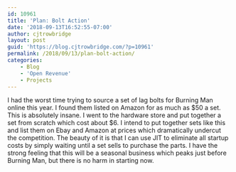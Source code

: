 ```yaml
---
id: 10961
title: 'Plan: Bolt Action'
date: '2018-09-13T16:52:55-07:00'
author: cjtrowbridge
layout: post
guid: 'https://blog.cjtrowbridge.com/?p=10961'
permalink: /2018/09/13/plan-bolt-action/
categories:
    - Blog
    - 'Open Revenue'
    - Projects
---
```


I had the worst time trying to source a set of lag bolts for Burning Man online this year. I found them listed on Amazon for as much as $50 a set. This is absolutely insane. I went to the hardware store and put together a set from scratch which cost about $6. I intend to put together sets like this and list them on Ebay and Amazon at prices which dramatically undercut the competition. The beauty of it is that I can use JIT to eliminate all startup costs by simply waiting until a set sells to purchase the parts. I have the strong feeling that this will be a seasonal business which peaks just before Burning Man, but there is no harm in starting now.
